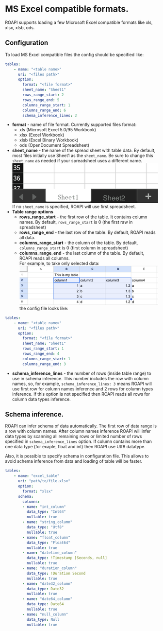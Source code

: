 # MS Excel compatible formats.

ROAPI supports loading a few Microsoft Excel compatible formats like xls, xlsx, xlsb, ods.

## Configuration
To load MS Excel compatible files the config should be specified like:
```yaml
tables:
    - name: "<table name>"
      uri: "<files path>"
      option:
        format: "<file format>"
        sheet_name: "Sheet1"
        rows_range_start: 2
        rows_range_end: 5
        columns_range_start: 1
        columns_range_end: 6
        schema_inference_lines: 3
```
* **format** - name of file format. Currently supported files format:
    * xls (Microsoft Excel 5.0/95 Workbook)
    * xlsx (Excel Workbook)
    * xlsb (Excel Binary Workbook)
    * ods (OpenDocument Spreadsheet)
* **sheet_name** - the name of the spread sheet with table data. By default, most files initially use Sheet1 as the `sheet_name`. Be sure to change this `sheet_name` as needed if your spreadsheet uses a different name.
![xlsx_sheet_name](../../images/xlsx_sheet_name.png)
If no `sheet_name` is specified, ROAPI will use first spreadsheet.
* **Table range options**
    * **rows_range_start** - the first row of the table. It contains column names. By default, `rows_range_start` is 0 (the first raw in spreadsheet)
    * **rows_range_end** - the last row of the table. By default, ROAPI reads all data.
    * **columns_range_start** - the column of the table. By default, `columns_range_start` is 0 (first column in spreadsheet)
    * **columns_range_end** - the last column of the table. By default, ROAPI reads all columns.  
For example, to take only selected data:
  ![spread_sheet_range](../../images/spread_sheet_range.png)
  the config file looks like:
```yaml
tables:
    - name: "<table name>"
      uri: "<files path>"
      option:
        format: "<file format>"
        sheet_name: "Sheet1"
        rows_range_start: 1
        rows_range_end: 4
        columns_range_start: 1
        columns_range_end: 3
```
* **schema_inference_lines** - the number of rows (inside table range) to use in schema inference. This number includes the row with column names, so, for example, `schema_inference_lines: 3` means ROAPI will use first row for column names inference and 2 rows for column types inference. If this option is not specified then ROAPI reads all rows for column data types inference.

## Schema inference. 
ROAPI can infer schema of data automatically. The first row of data range is a row with column names. After column names inference ROAPI will infer data types by scanning all remaining rows or limited number of rows specified in `schema_inference_lines` option.
If column contains more than one data type (for exaple, float and int) then ROAPI use Utf8 datatype.

Also, it is possible to specify schema in configuration file. This allows to avoid schema inference from data and loading of table will be faster.

```yaml
tables:
    - name: "excel_table"
      uri: "path/to/file.xlsx"
      option:
        format: "xlsx"
      schema:
        columns:
        - name: "int_column"
          data_type: "Int64"
          nullable: true
        - name: "string_column"
          data_type: "Utf8"
          nullable: true
        - name: "float_column"
          data_type: "Float64"
          nullable: true
        - name: "datetime_column"
          data_type: !Timestamp [Seconds, null]
          nullable: true
        - name: "duration_column"
          data_type: !Duration Second
          nullable: true
        - name: "date32_column"
          data_type: Date32
          nullable: true
        - name: "date64_column"
          data_type: Date64
          nullable: true
        - name: "null_column"
          data_type: Null
          nullable: true
```
